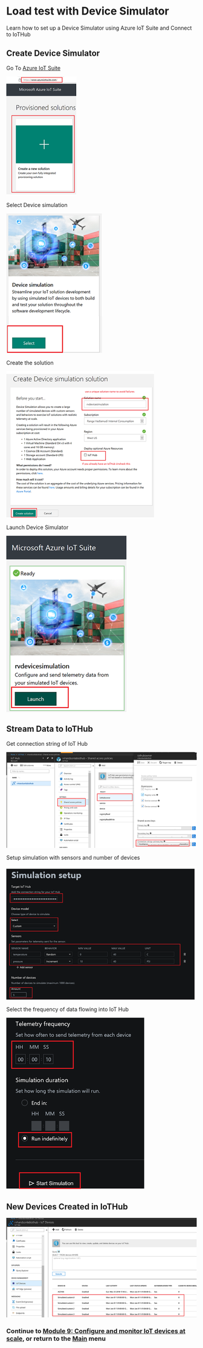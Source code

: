 # Load test with Device Simulator

Learn how to set up a Device Simulator using Azure IoT Suite and Connect to IoTHub

## Create Device Simulator

Go To [Azure IoT Suite](https://www.azureiotsolutions.com/Accelerators)


![Create Device Simulator](images/01_create_new_solution.png)

Select Device simulation

![Imported Script](images/02_select_device_simulation.png "Select Device Simulator")

Create the solution

![Select Device Simulator](images/03_create_device_simulator.png )

Launch Device Simulator

![Launch Device Simulator](images/04_launch_simulator.png)

## Stream Data to IoTHub

Get connection string of IoT Hub

![Get Connection String](images/06_get_connection_string.png)

Setup simulation with sensors and number of devices

![Simulate Data](images/07_simulate_data.png)

Select the frequency of data flowing into IoT Hub 

![Imported Script](images/08_start_simulation.png "Start Simulation")

## New Devices Created in IoTHub

![Simulation Devices](images/09_simulated_devices.png)

### Continue to [Module 9: Configure and monitor IoT devices at scale](../automaticdeviceconfiguration/README.md), or return to the [Main](../../README.md) menu
